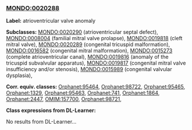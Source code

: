 
### [MONDO:0020288](http://purl.obolibrary.org/obo/MONDO_0020288)
**Label:** atrioventricular valve anomaly

**Subclasses:** [MONDO:0020290](http://purl.obolibrary.org/obo/MONDO_0020290) (atrioventricular septal defect), [MONDO:0008004](http://purl.obolibrary.org/obo/MONDO_0008004) (familial mitral valve prolapse), [MONDO:0019818](http://purl.obolibrary.org/obo/MONDO_0019818) (cleft mitral valve), [MONDO:0020289](http://purl.obolibrary.org/obo/MONDO_0020289) (congenital tricuspid malformation), [MONDO:0016582](http://purl.obolibrary.org/obo/MONDO_0016582) (congenital mitral malformation), [MONDO:0015273](http://purl.obolibrary.org/obo/MONDO_0015273) (complete atrioventricular canal), [MONDO:0019816](http://purl.obolibrary.org/obo/MONDO_0019816) (anomaly of the tricuspid subvalvular apparatus), [MONDO:0019817](http://purl.obolibrary.org/obo/MONDO_0019817) (congenital mitral valve insufficiency and/or stenosis), [MONDO:0015989](http://purl.obolibrary.org/obo/MONDO_0015989) (congenital valvular dysplasia), 

**Corr. equiv. classes:** [Orphanet:95464](http://www.orpha.net/ORDO/Orphanet_95464), [Orphanet:98722](http://www.orpha.net/ORDO/Orphanet_98722), [Orphanet:95465](http://www.orpha.net/ORDO/Orphanet_95465), [Orphanet:1329](http://www.orpha.net/ORDO/Orphanet_1329), [Orphanet:95463](http://www.orpha.net/ORDO/Orphanet_95463), [Orphanet:741](http://www.orpha.net/ORDO/Orphanet_741), [Orphanet:1864](http://www.orpha.net/ORDO/Orphanet_1864), [Orphanet:2447](http://www.orpha.net/ORDO/Orphanet_2447), [OMIM:157700](http://purl.obolibrary.org/obo/OMIM_157700), [Orphanet:98721](http://www.orpha.net/ORDO/Orphanet_98721), 

**Class expressions from DL-Learner:**

No results from DL-Learner...



